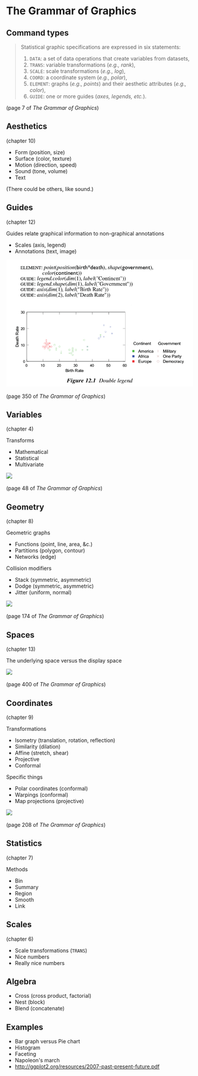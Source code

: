 The Grammar of Graphics
======

## Command types

> Statistical graphic specifications are expressed in six statements:
> 
> 1) `DATA`: a set of data operations that create variables from datasets,
> 2) `TRANS`: variable transformations (*e.g., rank*),
> 3) `SCALE`: scale transformations (*e.g., log*),
> 4) `COORD`: a coordinate system (*e.g., polar*),
> 5) `ELEMENT`: graphs (*e.g., points*) and their aesthetic attributes (*e.g., color*),
> 6) `GUIDE`: one or more guides (*axes, legends, etc.*).

(page 7 of *The Grammar of Graphics*)

## Aesthetics
(chapter 10)

* Form (position, size)
* Surface (color, texture)
* Motion (direction, speed)
* Sound (tone, volume)
* Text

(There could be others, like sound.)

<!--
Draw variations of these aethetics
on the whiteboard.
-->

## Guides
(chapter 12)

Guides relate graphical information to
non-graphical annotations

* Scales (axis, legend)
* Annotations (text, image)

![](grammar-350.png)

(page 350 of *The Grammar of Graphics*)

## Variables
(chapter 4)

Transforms

* Mathematical
* Statistical
* Multivariate

![](grammar-48.png)

(page 48 of *The Grammar of Graphics*)

## Geometry
(chapter 8)

Geometric graphs

* Functions (point, line, area, &c.)
* Partitions (polygon, contour)
* Networks (edge)

Collision modifiers

* Stack (symmetric, asymmetric)
* Dodge (symmetric, asymmetric)
* Jitter (uniform, normal)

![](grammar-174)

(page 174 of *The Grammar of Graphics*)

## Spaces
(chapter 13)

The underlying space versus the display space

![](grammar-400)

(page 400 of *The Grammar of Graphics*)

## Coordinates
(chapter 9)

Transformations

* Isometry (translation, rotation, reflection)
* Similarity (dilation)
* Affine (stretch, shear)
* Projective
* Conformal

Specific things

* Polar coordinates (conformal)
* Warpings (conformal)
* Map projections (projective)

![](grammar-208)

(page 208 of *The Grammar of Graphics*)

## Statistics
(chapter 7)

Methods

* Bin
* Summary
* Region
* Smooth
* Link

## Scales
(chapter 6)

* Scale transformations (`TRANS`)
* Nice numbers
* Really nice numbers

## Algebra

* Cross (cross product, factorial)
* Nest (block)
* Blend (concatenate)

## Examples

* Bar graph versus Pie chart
* Histogram
* Faceting
* Napoleon's march
* http://ggplot2.org/resources/2007-past-present-future.pdf
